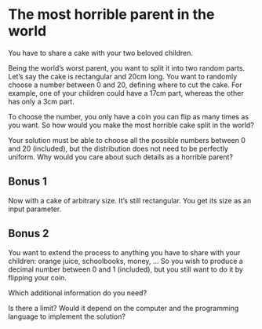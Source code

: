 # The most horrible parent in the world

You have to share a cake with your two beloved children.

Being the world’s worst parent, you want to split it into two random parts. Let’s say the cake is rectangular and 20cm long. You want to randomly choose a number between 0 and 20, defining where to cut the cake. For example, one of your children could have a 17cm part, whereas the other has only a 3cm part.

To choose the number, you only have a coin you can flip as many times as you want. So how would you make the most horrible cake split in the world?

Your solution must be able to choose all the possible numbers between 0 and 20 (included), but the distribution does not need to be perfectly uniform. Why would you care about such details as a horrible parent?

## Bonus 1

Now with a cake of arbitrary size. It’s still rectangular. You get its size as an input parameter.

## Bonus 2

You want to extend the process to anything you have to share with your children: orange juice, schoolbooks, money, … So you wish to produce a decimal number between 0 and 1 (included), but you still want to do it by flipping your coin.

Which additional information do you need?

Is there a limit? Would it depend on the computer and the programming language to implement the solution?
